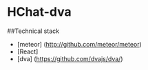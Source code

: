 # HChat-dva



##Technical stack
- [meteor] (http://github.com/meteor/meteor)
- [React]
- [dva] (https://github.com/dvajs/dva/)